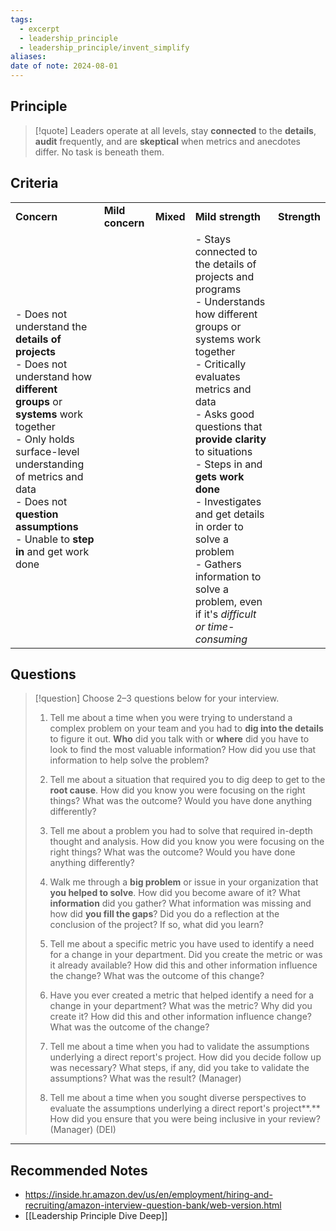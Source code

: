 ```yaml
---
tags:
  - excerpt
  - leadership_principle
  - leadership_principle/invent_simplify
aliases: 
date of note: 2024-08-01
---
```

## Principle

>[!quote]
>Leaders operate at all levels, stay **connected** to the **details**, **audit** frequently, and are **skeptical** when metrics and anecdotes differ. No task is beneath them.

## Criteria

|                                                                                                                                                                                                                                                                                      |                  |           |                                                                                                                                                                                                                                                                                                                                                                                                                                |              |
| ------------------------------------------------------------------------------------------------------------------------------------------------------------------------------------------------------------------------------------------------------------------------------------ | ---------------- | --------- | ------------------------------------------------------------------------------------------------------------------------------------------------------------------------------------------------------------------------------------------------------------------------------------------------------------------------------------------------------------------------------------------------------------------------------ | ------------ |
| **Concern**                                                                                                                                                                                                                                                                          | **Mild concern** | **Mixed** | **Mild strength**                                                                                                                                                                                                                                                                                                                                                                                                              | **Strength** |
| - Does not understand the **details of projects**<br>- Does not understand how **different groups** or **systems** work together<br>- Only holds surface-level understanding of metrics and data<br>- Does not **question assumptions**<br>- Unable to **step in** and get work done |                  |           | - Stays connected to the details of projects and programs<br>- Understands how different groups or systems work together<br>- Critically evaluates metrics and data<br>- Asks good questions that **provide clarity** to situations<br>- Steps in and **gets work done**<br>- Investigates and get details in order to solve a problem<br>- Gathers information to solve a problem, even if it's *difficult or time-consuming* |              |



## Questions

>[!question]
>Choose 2–3 questions below for your interview. 
> 
> 1. Tell me about a time when you were trying to understand a complex problem on your team and you had to **dig into the details** to figure it out. **Who** did you talk with or **where** did you have to look to find the most valuable information? How did you use that information to help solve the problem?
> 2. Tell me about a situation that required you to dig deep to get to the **root cause**. How did you know you were focusing on the right things? What was the outcome? Would you have done anything differently?  
>     
> 3. Tell me about a problem you had to solve that required in-depth thought and analysis. How did you know you were focusing on the right things? What was the outcome? Would you have done anything differently?
> 4. Walk me through a **big problem** or issue in your organization that **you helped to solve**. How did you become aware of it? What **information** did you gather? What information was missing and how did **you fill the gaps**? Did you do a reflection at the conclusion of the project? If so, what did you learn?
> 5. Tell me about a specific metric you have used to identify a need for a change in your department. Did you create the metric or was it already available? How did this and other information influence the change? What was the outcome of this change?
> 6. Have you ever created a metric that helped identify a need for a change in your department? What was the metric? Why did you create it? How did this and other information influence change? What was the outcome of the change?
> 7. Tell me about a time when you had to validate the assumptions underlying a direct report's project. How did you decide follow up was necessary? What steps, if any, did you take to validate the assumptions? What was the result? (Manager)
> 8. Tell me about a time when you sought diverse perspectives to evaluate the assumptions underlying a direct report's project**.** How did you ensure that you were being inclusive in your review? (Manager) (DEI)







-----------
##  Recommended Notes



- https://inside.hr.amazon.dev/us/en/employment/hiring-and-recruiting/amazon-interview-question-bank/web-version.html
- [[Leadership Principle Dive Deep]]